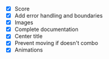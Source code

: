 - [x] Score
- [x] Add error handling and boundaries
- [x] Images
- [x] Complete documentation
- [x] Center title
- [X] Prevent moving if doesn't combo
- [x] Animations